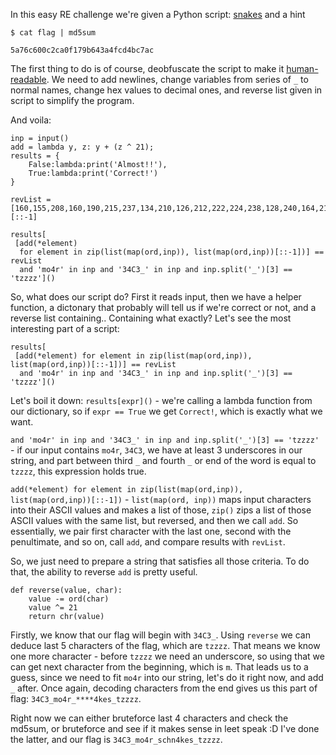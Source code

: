In this easy RE challenge we're given a Python script: [snakes](./original.py) and a hint

```
$ cat flag | md5sum

5a76c600c2ca0f179b643a4fcd4bc7ac
```

The first thing to do is of course, deobfuscate the script to make it [human-readable](./script.py). 
We need to add newlines, change variables from series of `_` to normal names, change hex values to decimal ones, and reverse list given in script to simplify the program.

And voila: 
```
inp = input()
add = lambda y, z: y + (z ^ 21);
results = {
	False:lambda:print('Almost!!'),
	True:lambda:print('Correct!')
}

revList = [160,155,208,160,190,215,237,134,210,126,212,222,224,238,128,240,164,213,183,192,162,178,163,162][::-1]

results[
 [add(*element)
  for element in zip(list(map(ord,inp)), list(map(ord,inp))[::-1])] == revList
  and 'mo4r' in inp and '34C3_' in inp and inp.split('_')[3] == 'tzzzz']()
```

So, what does our script do? First it reads input, then we have a helper function, a dictonary that probably will tell us if we're correct or not, and a reverse list containing.. Containing what exactly? Let's see the most interesting part of a script:

```
results[
 [add(*element) for element in zip(list(map(ord,inp)), list(map(ord,inp))[::-1])] == revList
  and 'mo4r' in inp and '34C3_' in inp and inp.split('_')[3] == 'tzzzz']()
```

Let's boil it down:
`results[expr]()` - we're calling a lambda function from our dictionary, so if `expr == True` we get `Correct!`, which is exactly what we want.

`and 'mo4r' in inp and '34C3_' in inp and inp.split('_')[3] == 'tzzzz'` - if our input contains `mo4r`, `34C3`, we have at least 3 underscores in our string, and part between third `_` and fourth `_` or end of the word is equal to `tzzzz`, this expression holds true.

`add(*element) for element in zip(list(map(ord,inp)), list(map(ord,inp))[::-1])` - `list(map(ord, inp))` maps input characters into their ASCII values and makes a list of those, `zip()` zips a list of those ASCII values with the same list, but reversed, and then we call `add`. So essentially, we pair first character with the last one, second with the penultimate, and so on, call `add`, and compare results with `revList`.

So, we just need to prepare a string that satisfies all those criteria. To do that, the ability to reverse `add` is pretty useful.

```
def reverse(value, char):
	value -= ord(char)
	value ^= 21
	return chr(value)
```
Firstly, we know that our flag will begin with `34C3_`. Using `reverse` we can deduce last 5 characters of the flag, which are `tzzzz`.
That means we know one more character - before `tzzzz` we need an underscore, so using that we can get next character from the beginning, which is `m`. That leads us to a guess, since we need to fit `mo4r` into our string, let's do it right now, and add `_` after. Once again, decoding characters from the end gives us this part of flag: `34C3_mo4r_****4kes_tzzzz`. 

Right now we can either bruteforce last 4 characters and check the md5sum, or bruteforce and see if it makes sense in leet speak :D I've done the latter, and our flag is `34C3_mo4r_schn4kes_tzzzz`.


